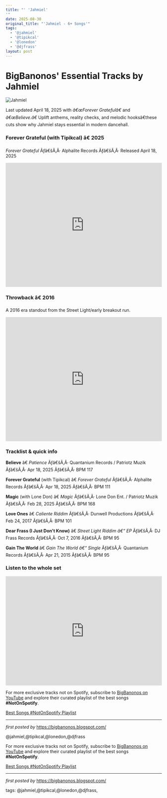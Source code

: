 ```yaml
---
title: "' 'Jahmiel'
'"
date: 2025-08-30
original_title: "'Jahmiel - 6+ Songs'"
tags:
  - '@jahmiel'
  - '@tipikcal'
  - '@lonedon'
  - '@djfrass'
layout: post
---
```

<h1>BigBanonos' Essential Tracks by Jahmiel</h1> <img src="https://resources.tidal.com/images/ba5a89a7/985a/4a5c/85d2/fb174d665615/750x750.jpg" alt="Jahmiel"/> <p>Last updated April 18, 2025 with <em>â€œForever Gratefulâ€</em> and <em>â€œBelieve.â€</em> Uplift anthems, reality checks, and melodic hooksâ€these cuts show why Jahmiel stays essential in modern dancehall.</p> <!-- Newest feature -->
<h3>Forever Grateful (with Tipikcal) â€ 2025</h3>
<p><em>Forever Grateful</em> Ãƒâ€šÃ‚Â· Alphalite Records Ãƒâ€šÃ‚Â· Released April 18, 2025</p>
<iframe width="100%" height="400" src="https://www.youtube.com/embed/_DInRpX1YIg" title="Jahmiel, Tipikcal â€ Forever Grateful (Official Audio/Video)" frameborder="0" allow="accelerometer;autoplay;clipboard-write;encrypted-media;gyroscope;picture-in-picture;web-share" allowfullscreen></iframe> <!-- Throwback feature -->
<h3>Throwback â€ 2016</h3>
<p>A 2016 era standout from the Street Light/early breakout run.</p>
<iframe width="100%" height="400" src="https://www.youtube.com/embed/guqQoZsZ7bo" title="Jahmiel â€ 2016 throwback" frameborder="0" allow="accelerometer;autoplay;clipboard-write;encrypted-media;gyroscope;picture-in-picture;web-share" allowfullscreen></iframe> <h3>Tracklist & quick info</h3>
<p><strong>Believe</strong> â€ <em>Patience</em> Ãƒâ€šÃ‚Â· Quantanium Records / Patriotz Muzik Ãƒâ€šÃ‚Â· Apr 18, 2025 Ãƒâ€šÃ‚Â· BPM 117</p>
<p><strong>Forever Grateful</strong> (with Tipikcal) â€ <em>Forever Grateful</em> Ãƒâ€šÃ‚Â· Alphalite Records Ãƒâ€šÃ‚Â· Apr 18, 2025 Ãƒâ€šÃ‚Â· BPM 111</p>
<p><strong>Magic</strong> (with Lone Don) â€ <em>Magic</em> Ãƒâ€šÃ‚Â· Lone Don Ent. / Patriotz Muzik Ãƒâ€šÃ‚Â· Feb 28, 2025 Ãƒâ€šÃ‚Â· BPM 168</p>
<p><strong>Love Ones</strong> â€ <em>Caliente Riddim</em> Ãƒâ€šÃ‚Â· Dunwell Productions Ãƒâ€šÃ‚Â· Feb 24, 2017 Ãƒâ€šÃ‚Â· BPM 101</p>
<p><strong>Dear Frass (I Just Don't Know)</strong> â€ <em>Street Light Riddim â€“ EP</em> Ãƒâ€šÃ‚Â· DJ Frass Records Ãƒâ€šÃ‚Â· Oct 7, 2016 Ãƒâ€šÃ‚Â· BPM 95</p>
<p><strong>Gain The World</strong> â€ <em>Gain The World â€“ Single</em> Ãƒâ€šÃ‚Â· Quantanium Records Ãƒâ€šÃ‚Â· Apr 21, 2015 Ãƒâ€šÃ‚Â· BPM 95</p> <h3>Listen to the whole set</h3>
<iframe src="https://open.spotify.com/embed/playlist/4llrTO3iQRGuwJXygXNCmf?si=d2ffb62be58e4644" width="100%" height="352" frameborder="0" allow="autoplay;clipboard-write;encrypted-media;fullscreen;picture-in-picture" loading="lazy"></iframe> <div> <p>For more exclusive tracks not on Spotify, subscribe to <a href="https://www.youtube.com/@BigBanonos" target="_blank">BigBanonos on YouTube</a> and explore their curated playlist of the best songs <strong>#NotOnSpotify</strong>.</p> <p><a href="https://www.youtube.com/playlist?list=PLtuNtuTatqI0kFahUCbtbfenC_ET5O_tr" target="_blank">Best Songs #NotOnSpotify Playlist</a></p>
</div> <hr /> <p><em>first posted by</em> <a href="https://bigbanonos.blogspot.com/" rel="noopener" target="_new">https://bigbanonos.blogspot.com/</a></p> <!-- TAGS -->
<p>@jahmiel,@tipikcal,@lonedon,@djfrass</p>


<!--Subscribe and Playlist Links-->
<div>
    <p>For more exclusive tracks not on Spotify, subscribe to <a href="https://www.youtube.com/@BigBanonos" target="_blank">BigBanonos on YouTube</a> and explore their curated playlist of the best songs <strong>#NotOnSpotify</strong>.</p>
    <p><a href="https://www.youtube.com/playlist?list=PLtuNtuTatqI0kFahUCbtbfenC_ET5O_tr" target="_blank">Best Songs #NotOnSpotify Playlist<br /></a></p></div>

<hr />

<p><em>first posted by</em> <a href="https://bigbanonos.blogspot.com/" rel="noopener" target="_new">https://bigbanonos.blogspot.com/</a></p>

<p>tags: @jahmiel,@tipikcal,@lonedon,@djfrass,</p>
